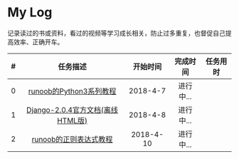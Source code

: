 # My Log
记录读过的书或资料，看过的视频等学习成长相关，防止过多重复，也督促自己提高效率、正确开车。

|  #   |                           任务描述                           | 开始时间  | 完成时间  | 任务用时 |
| :--: | :----------------------------------------------------------: | :-------: | :-------: | :------: |
|  0   | [runoob的Python3系列教程](http://www.runoob.com/python3/python3-tutorial.html) | 2018-4-7  | 进行中... |          |
|  1   | [Django-2.0.4官方文档(离线HTML版)](https://docs.djangoproject.com/m/docs/django-docs-2.0-zh-hans.zip) | 2018-4-8  | 进行中... |          |
|  2   | [runoob的正则表达式教程](http://www.runoob.com/regexp/regexp-tutorial.html) | 2018-4-10 | 进行中... |          |

